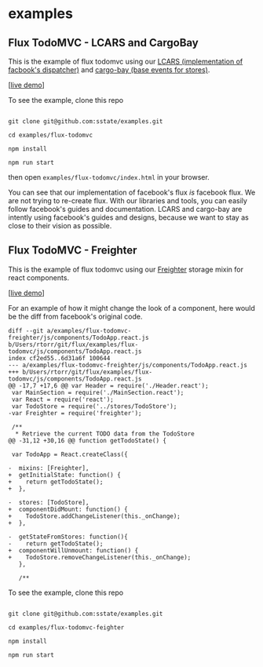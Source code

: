 # examples

## Flux TodoMVC - LCARS and CargoBay

This is the example of flux todomvc using our [LCARS (implementation of facbook's dispatcher)](https://github.com/sstate/lcars) and [cargo-bay (base events for stores)](https://github.com/sstate/cargo-bay).

[[live demo](http://sstate.github.io/examples/examples/flux-todomvc/)]

To see the example, clone this repo

```

git clone git@github.com:sstate/examples.git

cd examples/flux-todomvc

npm install

npm run start

```

then open `examples/flux-todomvc/index.html` in your browser.

You can see that our implementation of facebook's flux _is_ facebook flux. We are not trying to re-create flux. With our
libraries and tools, you can easily follow facebook's guides and documentation. LCARS and cargo-bay are intently using
facebook's guides and designs, because we want to stay as close to their vision as possible.


## Flux TodoMVC - Freighter

This is the example of flux todomvc using our [Freighter](https://github.com/sstate/freighter) storage mixin for react components.

[[live demo](http://sstate.github.io/examples/examples/flux-todomvc-freighter/)]

For an example of how it might change the look of a component, here would be the diff from facebook's original code.

```
diff --git a/examples/flux-todomvc-freighter/js/components/TodoApp.react.js b/Users/rtorr/git/flux/examples/flux-todomvc/js/components/TodoApp.react.js
index cf2ed55..6d31a6f 100644
--- a/examples/flux-todomvc-freighter/js/components/TodoApp.react.js
+++ b/Users/rtorr/git/flux/examples/flux-todomvc/js/components/TodoApp.react.js
@@ -17,7 +17,6 @@ var Header = require('./Header.react');
 var MainSection = require('./MainSection.react');
 var React = require('react');
 var TodoStore = require('../stores/TodoStore');
-var Freighter = require('freighter');

 /**
  * Retrieve the current TODO data from the TodoStore
@@ -31,12 +30,16 @@ function getTodoState() {

 var TodoApp = React.createClass({

-  mixins: [Freighter],
+  getInitialState: function() {
+    return getTodoState();
+  },

-  stores: [TodoStore],
+  componentDidMount: function() {
+    TodoStore.addChangeListener(this._onChange);
+  },

-  getStateFromStores: function(){
-    return getTodoState();
+  componentWillUnmount: function() {
+    TodoStore.removeChangeListener(this._onChange);
   },

   /**
```

To see the example, clone this repo

```

git clone git@github.com:sstate/examples.git

cd examples/flux-todomvc-feighter

npm install

npm run start

```